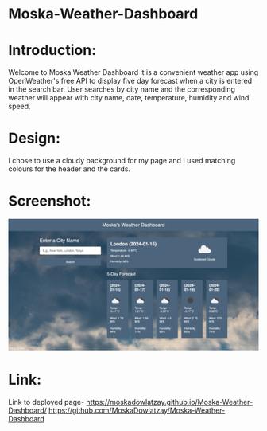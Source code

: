 # Moska-Weather-Dashboard

# Introduction:
Welcome to Moska Weather Dashboard it is a convenient weather app using OpenWeather's free API to display five day forecast when a city is entered in the search bar. User searches by city name and the corresponding weather will appear with city name, date, temperature, humidity and wind speed.

# Design:
I chose to use a cloudy background for my page and I used matching colours for the header and the cards.

# Screenshot:
<img src ="assets\screenshot.png">

# Link:
Link to deployed page- https://moskadowlatzay.github.io/Moska-Weather-Dashboard/
https://github.com/MoskaDowlatzay/Moska-Weather-Dashboard